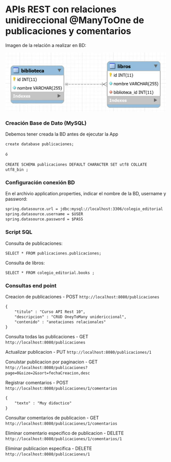 # APIs REST con relaciones unidireccional @ManyToOne de publicaciones y comentarios

Imagen de la relación a realizar en BD:

![Image text](https://github.com/yadevom/apirest_biblioteca_bidirecional/blob/main/relacion_bd.png)

### Creación Base de Dato (MySQL)
Debemos tener creada la BD antes de ejecutar la App
```
create database publicaciones;

ó

CREATE SCHEMA publicaciones DEFAULT CHARACTER SET utf8 COLLATE utf8_bin ;
```
### Configuración conexión BD
En el archivio application.properties, indicar el nombre de la BD, username y password:
```
spring.datasource.url = jdbc:mysql://localhost:3306/colegio_editorial 
spring.datasource.username = $USER
spring.datasource.password = $PASS
```
### Script SQL
Consulta de publicaciones:
```
SELECT * FROM publicaciones.publicaciones;
```

Consulta de libros:
```
SELECT * FROM colegio_editorial.books ;
```

### Consultas end point
Creacion de publicaciones - POST ```http://localhost:8080/publicaciones```

```
{
    "titulo" : "Curso API Rest 10",
    "descripcion" : "CRUD OneyToMany unidericcional",
    "contenido" : "anotaciones relacionales"
}
```

Consulta todas las publicaciones - GET ```http://localhost:8080/publicaciones```

Actualizar publicacion - PUT ```http://localhost:8080/publicaciones/1```

Conulstar publicacion por paginacion - GET ```http://localhost:8080/publicaciones?page=0&size=2&sort=fechaCreacion,desc```

Registrar comentarios - POST ```http://localhost:8080/publicaciones/1/comentarios```
```
{
    "texto" : "Muy didactico"
}
```
Consultar comentarios de publicacion - GET ```http://localhost:8080/publicaciones/1/comentarios```

Eliminar comentario especifico de publicacion - DELETE ```http://localhost:8080/publicaciones/1/comentarios/1```

Eliminar publicacion especifica - DELETE ```http://localhost:8080/publicaciones/1```

